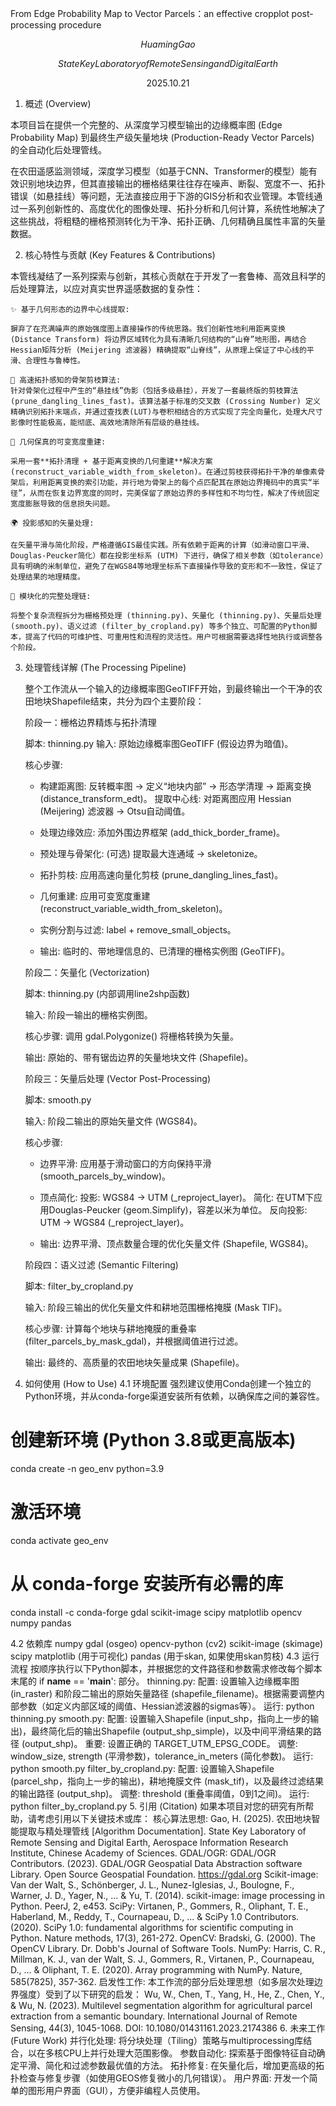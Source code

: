 
From Edge Probability Map to Vector Parcels：an effective cropplot post-processing procedure

$$Huaming Gao$$

$$State Key Laboratory of Remote Sensing and Digital Earth$$

$$2025.10.21$$

1. 概述 (Overview)
   
本项目旨在提供一个完整的、从深度学习模型输出的边缘概率图 (Edge Probability Map) 到最终生产级矢量地块 (Production-Ready Vector Parcels) 的全自动化后处理管线。

在农田遥感监测领域，深度学习模型（如基于CNN、Transformer的模型）能有效识别地块边界，但其直接输出的栅格结果往往存在噪声、断裂、宽度不一、拓扑错误（如悬挂线）等问题，无法直接应用于下游的GIS分析和农业管理。本管线通过一系列创新性的、高度优化的图像处理、拓扑分析和几何计算，系统性地解决了这些挑战，将粗糙的栅格预测转化为干净、拓扑正确、几何精确且属性丰富的矢量数据。

2. 核心特性与贡献 (Key Features & Contributions)
   
本管线凝结了一系列探索与创新，其核心贡献在于开发了一套鲁棒、高效且科学的后处理算法，以应对真实世界遥感数据的复杂性：

    ✨ 基于几何形态的边界中心线提取:

    摒弃了在充满噪声的原始强度图上直接操作的传统思路。我们创新性地利用距离变换 (Distance Transform) 将边界区域转化为具有清晰几何结构的“山脊”地形图，再结合Hessian矩阵分析 (Meijering 滤波器) 精确提取“山脊线”，从原理上保证了中心线的平滑、合理性与鲁棒性。

    🧠 高速拓扑感知的骨架剪枝算法:
    针对骨架化过程中产生的“悬挂线”伪影（包括多级悬挂），开发了一套最终版的剪枝算法 (prune_dangling_lines_fast)。该算法基于标准的交叉数 (Crossing Number) 定义精确识别拓扑末端点，并通过查找表(LUT)与卷积相结合的方式实现了完全向量化，处理大尺寸影像时性能极高，能彻底、高效地清除所有层级的悬挂线。

    📐 几何保真的可变宽度重建:

    采用一套**拓扑清理 + 基于距离变换的几何重建**解决方案 (reconstruct_variable_width_from_skeleton)。在通过剪枝获得拓扑干净的单像素骨架后，利用距离变换的索引功能，并行地为骨架上的每个点匹配其在原始边界掩码中的真实“半径”，从而在恢复边界宽度的同时，完美保留了原始边界的多样性和不均匀性，解决了传统固定宽度膨胀导致的信息损失问题。

    🌍 投影感知的矢量处理:

    在矢量平滑与简化阶段，严格遵循GIS最佳实践。所有依赖于距离的计算（如滑动窗口平滑、Douglas-Peucker简化）都在投影坐标系 (UTM) 下进行，确保了相关参数（如tolerance）具有明确的米制单位，避免了在WGS84等地理坐标系下直接操作导致的变形和不一致性，保证了处理结果的地理精度。

    🧩 模块化的完整处理链:

    将整个复杂流程拆分为栅格预处理 (thinning.py)、矢量化 (thinning.py)、矢量后处理 (smooth.py)、语义过滤 (filter_by_cropland.py) 等多个独立、可配置的Python脚本，提高了代码的可维护性、可重用性和流程的灵活性。用户可根据需要选择性地执行或调整各个阶段。

3. 处理管线详解 (The Processing Pipeline)
   
    整个工作流从一个输入的边缘概率图GeoTIFF开始，到最终输出一个干净的农田地块Shapefile结束，共分为四个主要阶段：

    阶段一：栅格边界精炼与拓扑清理

    脚本: thinning.py
    输入: 原始边缘概率图GeoTIFF (假设边界为暗值)。

    核心步骤:

    - 构建距离图: 反转概率图 -> 定义“地块内部” -> 形态学清理 -> 距离变换 (distance_transform_edt)。
    提取中心线: 对距离图应用 Hessian (Meijering) 滤波器 -> Otsu自动阈值。

    - 处理边缘效应: 添加外围边界框架 (add_thick_border_frame)。

    - 预处理与骨架化: (可选) 提取最大连通域 -> skeletonize。

    - 拓扑剪枝: 应用高速向量化剪枝 (prune_dangling_lines_fast)。

    - 几何重建: 应用可变宽度重建 (reconstruct_variable_width_from_skeleton)。

    - 实例分割与过滤: label + remove_small_objects。

    - 输出: 临时的、带地理信息的、已清理的栅格实例图 (GeoTIFF)。

    阶段二：矢量化 (Vectorization)

    脚本: thinning.py (内部调用line2shp函数)

    输入: 阶段一输出的栅格实例图。

    核心步骤: 调用 gdal.Polygonize() 将栅格转换为矢量。

    输出: 原始的、带有锯齿边界的矢量地块文件 (Shapefile)。

    阶段三：矢量后处理 (Vector Post-Processing)

    脚本: smooth.py

    输入: 阶段二输出的原始矢量文件 (WGS84)。

    核心步骤:

    - 边界平滑: 应用基于滑动窗口的方向保持平滑 (smooth_parcels_by_window)。
  
    - 顶点简化: 
        投影: WGS84 -> UTM (_reproject_layer)。
        简化: 在UTM下应用Douglas-Peucker (geom.Simplify)，容差以米为单位。
        反向投影: UTM -> WGS84 (_reproject_layer)。
    - 输出: 边界平滑、顶点数量合理的优化矢量文件 (Shapefile, WGS84)。
  
    阶段四：语义过滤 (Semantic Filtering)

    脚本: filter_by_cropland.py

    输入: 阶段三输出的优化矢量文件和耕地范围栅格掩膜 (Mask TIF)。

    核心步骤: 计算每个地块与耕地掩膜的重叠率 (filter_parcels_by_mask_gdal)，并根据阈值进行过滤。

    输出: 最终的、高质量的农田地块矢量成果 (Shapefile)。
    
4. 如何使用 (How to Use)
4.1 环境配置
强烈建议使用Conda创建一个独立的Python环境，并从conda-forge渠道安装所有依赖，以确保库之间的兼容性。
# 创建新环境 (Python 3.8或更高版本)
conda create -n geo_env python=3.9

# 激活环境
conda activate geo_env

# 从 conda-forge 安装所有必需的库
conda install -c conda-forge gdal scikit-image scipy matplotlib opencv numpy pandas




4.2 依赖库
numpy
gdal (osgeo)
opencv-python (cv2)
scikit-image (skimage)
scipy
matplotlib (用于可视化)
pandas (用于skan, 如果使用skan剪枝)
4.3 运行流程
按顺序执行以下Python脚本，并根据您的文件路径和参数需求修改每个脚本末尾的 if __name__ == '__main__': 部分。
thinning.py:
配置: 设置输入边缘概率图 (in_raster) 和阶段二输出的原始矢量路径 (shapefile_filename)。根据需要调整内部参数（如定义内部区域的阈值、Hessian滤波器的sigmas等）。
运行: python thinning.py
smooth.py:
配置: 设置输入Shapefile (input_shp，指向上一步的输出)，最终简化后的输出Shapefile (output_shp_simple)，以及中间平滑结果的路径 (output_shp)。
重要: 设置正确的 TARGET_UTM_EPSG_CODE。
调整: window_size, strength (平滑参数)，tolerance_in_meters (简化参数)。
运行: python smooth.py
filter_by_cropland.py:
配置: 设置输入Shapefile (parcel_shp，指向上一步的输出)，耕地掩膜文件 (mask_tif)，以及最终过滤结果的输出路径 (output_shp)。
调整: threshold (重叠率阈值，0到1之间)。
运行: python filter_by_cropland.py
5. 引用 (Citation)
如果本项目对您的研究有所帮助，请考虑引用以下关键技术或库：
核心算法思想: Gao, H. (2025). 农田地块智能提取与精处理管线 [Algorithm Documentation]. State Key Laboratory of Remote Sensing and Digital Earth, Aerospace Information Research Institute, Chinese Academy of Sciences.
GDAL/OGR: GDAL/OGR Contributors. (2023). GDAL/OGR Geospatial Data Abstraction software Library. Open Source Geospatial Foundation. https://gdal.org
Scikit-image: Van der Walt, S., Schönberger, J. L., Nunez-Iglesias, J., Boulogne, F., Warner, J. D., Yager, N., ... & Yu, T. (2014). scikit-image: image processing in Python. PeerJ, 2, e453.
SciPy: Virtanen, P., Gommers, R., Oliphant, T. E., Haberland, M., Reddy, T., Cournapeau, D., ... & SciPy 1.0 Contributors. (2020). SciPy 1.0: fundamental algorithms for scientific computing in Python. Nature methods, 17(3), 261-272.
OpenCV: Bradski, G. (2000). The OpenCV Library. Dr. Dobb's Journal of Software Tools.
NumPy: Harris, C. R., Millman, K. J., van der Walt, S. J., Gommers, R., Virtanen, P., Cournapeau, D., ... & Oliphant, T. E. (2020). Array programming with NumPy. Nature, 585(7825), 357-362.
启发性工作: 本工作流的部分后处理思想（如多层次处理边界强度）受到了以下研究的启发：
Wu, W., Chen, T., Yang, H., He, Z., Chen, Y., & Wu, N. (2023). Multilevel segmentation algorithm for agricultural parcel extraction from a semantic boundary. International Journal of Remote Sensing, 44(3), 1045-1068. DOI: 10.1080/01431161.2023.2174386
6. 未来工作 (Future Work)
并行化处理: 将分块处理（Tiling）策略与multiprocessing库结合，以在多核CPU上并行处理大范围影像。
参数自动化: 探索基于图像特征自动确定平滑、简化和过滤参数最优值的方法。
拓扑修复: 在矢量化后，增加更高级的拓扑检查与修复步骤（如使用GEOS修复微小的几何错误）。
用户界面: 开发一个简单的图形用户界面（GUI），方便非编程人员使用。
